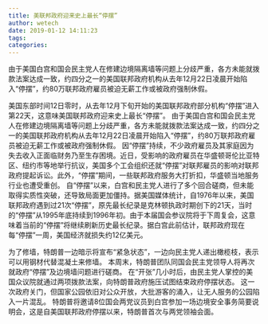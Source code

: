 ```yaml
---
title: 美联邦政府迎来史上最长“停摆”
author: wetech
date: 2019-01-12 14:11:23
tags: 
categories: 
---
```

由于美国白宫和国会民主党人在修建边境隔离墙等问题上分歧严重，各方未能就拨款法案达成一致，约四分之一的美国联邦政府机构从去年12月22日凌晨开始陷入“停摆”，约80万联邦政府雇员被迫无薪工作或被政府强制休假。
<!-- more -->
美国东部时间12日零时，从去年12月下旬开始的美国联邦政府部分机构“停摆”进入第22天，这意味美国联邦政府迎来史上最长“停摆”。
由于美国白宫和国会民主党人在修建边境隔离墙等问题上分歧严重，各方未能就拨款法案达成一致，约四分之一的美国联邦政府机构从去年12月22日凌晨开始陷入“停摆”，约80万联邦政府雇员被迫无薪工作或被政府强制休假。
因“停摆”持续，不少政府雇员及其家庭因为失去收入正面临财务乃至生存困境。近日，受影响的政府雇员在华盛顿哥伦比亚特区、纽约市等地举行抗议，美国多个工会组织还就“停摆”对联邦雇员的影响对联邦政府提起诉讼。此外，“停摆”期间，一些联邦政府服务大打折扣，华盛顿当地服务行业也遭受重创。
自“停摆”以来，白宫和民主党人进行了多个回合磋商，但未能取得实质性突破，还导致局面更加僵持。据美国媒体统计，自1976年以来，美国联邦政府遇到过21次“停摆”，原先最长纪录是克林顿执政时期创下的21天，当时的“停摆”从1995年底持续到1996年初。由于本届国会参议院将于下周复会，这意味着当前的“停摆”将继续刷新历史最长纪录。据白宫此前估计，联邦政府现在每“停摆”一周，美国经济就损失约12亿美元。
 
 
为了修墙，特朗普一边暗示将宣布“紧急状态”，一边向民主党人递出橄榄枝，表示可以用钢材代替混凝土来修墙。
本周末，特朗普团队同国会民主党领导人将再次就政府“停摆”及边境墙问题进行磋商。
在“开张”几小时后，由民主党人掌控的美国众议院就通过两项拨款法案，向特朗普政府施压试图结束政府停摆状态。
这一次政府关门，但国家公园依旧对公众开放，大批游客的涌入，让无人服务的公园陷入一片混乱。
特朗普将邀请8位国会两党议员到白宫参加一场边境安全事务简要说明会，这是自美国联邦政府停摆以来，特朗普首次与两党领袖会面。
